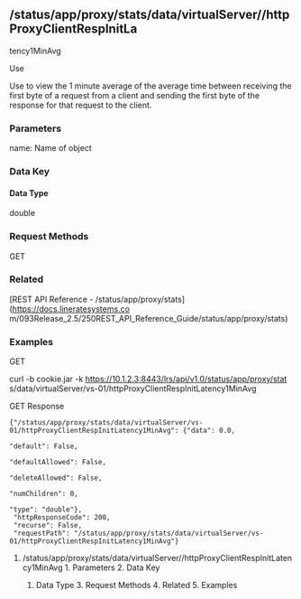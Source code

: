 ## /status/app/proxy/stats/data/virtualServer/<name>/httpProxyClientRespInitLa
tency1MinAvg

Use

Use to view the 1 minute average of the average time between receiving the
first byte of a request from a client and sending the first byte of the
response for that request to the client.

### Parameters

name: Name of object

### Data Key

#### Data Type

double

### Request Methods

GET

### Related

[REST API Reference - /status/app/proxy/stats](https://docs.lineratesystems.co
m/093Release_2.5/250REST_API_Reference_Guide/status/app/proxy/stats)

### Examples

GET

curl -b cookie.jar -k https://10.1.2.3:8443/lrs/api/v1.0/status/app/proxy/stat
s/data/virtualServer/vs-01/httpProxyClientRespInitLatency1MinAvg

GET Response

    
    {"/status/app/proxy/stats/data/virtualServer/vs-01/httpProxyClientRespInitLatency1MinAvg": {"data": 0.0,
                                                                                              "default": False,
                                                                                              "defaultAllowed": False,
                                                                                              "deleteAllowed": False,
                                                                                              "numChildren": 0,
                                                                                              "type": "double"},
     "httpResponseCode": 200,
     "recurse": False,
     "requestPath": "/status/app/proxy/stats/data/virtualServer/vs-01/httpProxyClientRespInitLatency1MinAvg"}
    

  1. /status/app/proxy/stats/data/virtualServer/<name>/httpProxyClientRespInitLatency1MinAvg
    1. Parameters
    2. Data Key
      1. Data Type
    3. Request Methods
    4. Related
    5. Examples

